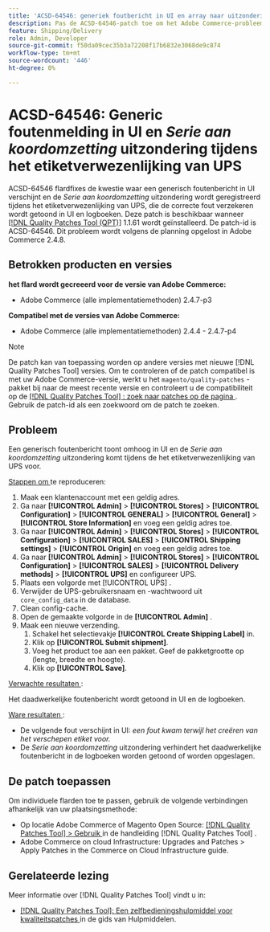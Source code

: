 ```yaml
---
title: 'ACSD-64546: generiek foutbericht in UI en array naar uitzondering van tekenreeksomzetting tijdens het maken van UPS-labels'
description: Pas de ACSD-64546-patch toe om het Adobe Commerce-probleem op te lossen, waarbij een algemeen foutbericht wordt weergegeven in de gebruikersinterface en de array op een uitzondering voor tekenreeksomzetting wordt geregistreerd tijdens het maken van UPS-labels. De patch zorgt ervoor dat de juiste fout wordt weergegeven in de gebruikersinterface en de logboeken.
feature: Shipping/Delivery
role: Admin, Developer
source-git-commit: f50da09cec35b3a72208f17b6832e3068de9c874
workflow-type: tm+mt
source-wordcount: '446'
ht-degree: 0%

---
```



# ACSD-64546: Generic foutenmelding in UI en *Serie aan koordomzetting* uitzondering tijdens het etiketverwezenlijking van UPS

ACSD-64546 flardfixes de kwestie waar een generisch foutenbericht in UI verschijnt en de *Serie aan koordomzetting* uitzondering wordt geregistreerd tijdens het etiketverwezenlijking van UPS, die de correcte fout verzekeren wordt getoond in UI en logboeken. Deze patch is beschikbaar wanneer [[!DNL Quality Patches Tool (QPT)]](/help/tools/quality-patches-tool/quality-patches-tool-to-self-serve-quality-patches.md) 1.1.61 wordt geïnstalleerd. De patch-id is ACSD-64546. Dit probleem wordt volgens de planning opgelost in Adobe Commerce 2.4.8.

## Betrokken producten en versies

**het flard wordt gecreeerd voor de versie van Adobe Commerce:**
* Adobe Commerce (alle implementatiemethoden) 2.4.7-p3

**Compatibel met de versies van Adobe Commerce:**
* Adobe Commerce (alle implementatiemethoden) 2.4.4 - 2.4.7-p4

>[!NOTE]
>
>De patch kan van toepassing worden op andere versies met nieuwe [!DNL Quality Patches Tool] versies. Om te controleren of de patch compatibel is met uw Adobe Commerce-versie, werkt u het `magento/quality-patches` -pakket bij naar de meest recente versie en controleert u de compatibiliteit op de [[!DNL Quality Patches Tool] : zoek naar patches op de pagina ](https://experienceleague.adobe.com/tools/commerce-quality-patches/index.html?lang=nl-NL) . Gebruik de patch-id als een zoekwoord om de patch te zoeken.

## Probleem

Een generisch foutenbericht toont omhoog in UI en de *Serie aan koordomzetting* uitzondering komt tijdens de het etiketverwezenlijking van UPS voor.

<u> Stappen om </u> te reproduceren:

1. Maak een klantenaccount met een geldig adres.
1. Ga naar **[!UICONTROL Admin]** > **[!UICONTROL Stores]** > **[!UICONTROL Configuration]** > **[!UICONTROL GENERAL]** > **[!UICONTROL General]** > **[!UICONTROL Store Information]** en voeg een geldig adres toe.
1. Ga naar **[!UICONTROL Admin]** > **[!UICONTROL Stores]** > **[!UICONTROL Configuration]** > **[!UICONTROL SALES]** > **[!UICONTROL Shipping settings]** > **[!UICONTROL Origin]** en voeg een geldig adres toe.
1. Ga naar **[!UICONTROL Admin]** > **[!UICONTROL Stores]** > **[!UICONTROL Configuration]** > **[!UICONTROL SALES]** > **[!UICONTROL Delivery methods]** > **[!UICONTROL UPS]** en configureer UPS.
1. Plaats een volgorde met [!UICONTROL UPS] .
1. Verwijder de UPS-gebruikersnaam en -wachtwoord uit `core_config_data` in de database.
1. Clean config-cache.
1. Open de gemaakte volgorde in de **[!UICONTROL Admin]** .
1. Maak een nieuwe verzending.
   1. Schakel het selectievakje **[!UICONTROL Create Shipping Label]** in.
   1. Klik op **[!UICONTROL Submit shipment]**.
   1. Voeg het product toe aan een pakket. Geef de pakketgrootte op (lengte, breedte en hoogte).
   1. Klik op **[!UICONTROL Save]**.

<u> Verwachte resultaten </u>:

Het daadwerkelijke foutenbericht wordt getoond in UI en de logboeken.

<u> Ware resultaten </u>:

* De volgende fout verschijnt in UI:
  *een fout kwam terwijl het creëren van het verschepen etiket voor.*
* De *Serie aan koordomzetting* uitzondering verhindert het daadwerkelijke foutenbericht in de logboeken worden getoond of worden opgeslagen.

## De patch toepassen

Om individuele flarden toe te passen, gebruik de volgende verbindingen afhankelijk van uw plaatsingsmethode:
* Op locatie Adobe Commerce of Magento Open Source: [[!DNL Quality Patches Tool] > Gebruik ](/help/tools/quality-patches-tool/usage.md) in de handleiding [!DNL Quality Patches Tool] .
* Adobe Commerce on cloud Infrastructure: Upgrades and Patches > Apply Patches in the Commerce on Cloud Infrastructure guide.

## Gerelateerde lezing

Meer informatie over [!DNL Quality Patches Tool] vindt u in:
* [[!DNL Quality Patches Tool]: Een zelfbedieningshulpmiddel voor kwaliteitspatches ](/help/tools/quality-patches-tool/quality-patches-tool-to-self-serve-quality-patches.md) in de gids van Hulpmiddelen.
